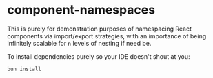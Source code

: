 # component-namespaces

This is purely for demonstration purposes of namespacing React components via import/export strategies, with an importance of being infinitely scalable for `n` levels of nesting if need be.

To install dependencies purely so your IDE doesn't shout at you:

```bash
bun install
```

